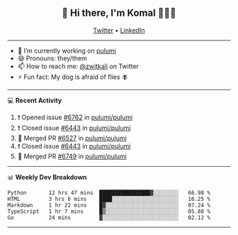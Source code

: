 <h2 align="center"> 👋 Hi there, I'm Komal 🧑🏾‍💻 </h2>
<p align="center">
    <a href="https://twitter.com/zwitkali">Twitter</a> •
    <a href="https://www.linkedin.com/in/komal-ali/">LinkedIn</a>
</p>

--------

- 🔭 I’m currently working on [pulumi](https://github.com/pulumi/pulumi)
- 😄 Pronouns: they/them
- 📫 How to reach me: [@zwitkali](https://twitter.com/zwitkali) on Twitter
- ⚡ Fun fact: My dog is afraid of flies 🪰

--------
💻 **Recent Activity**

<!--START_SECTION:activity-->
1. ❗️ Opened issue [#6762](https://github.com/pulumi/pulumi/issues/6762) in [pulumi/pulumi](https://github.com/pulumi/pulumi)
2. ❗️ Closed issue [#6443](https://github.com/pulumi/pulumi/issues/6443) in [pulumi/pulumi](https://github.com/pulumi/pulumi)
3. 🎉 Merged PR [#6527](https://github.com/pulumi/pulumi/pull/6527) in [pulumi/pulumi](https://github.com/pulumi/pulumi)
4. ❗️ Closed issue [#6443](https://github.com/pulumi/pulumi/issues/6443) in [pulumi/pulumi](https://github.com/pulumi/pulumi)
5. 🎉 Merged PR [#6749](https://github.com/pulumi/pulumi/pull/6749) in [pulumi/pulumi](https://github.com/pulumi/pulumi)
<!--END_SECTION:activity-->

--------

📊 **Weekly Dev Breakdown**
<!--START_SECTION:waka-->
```text
Python       12 hrs 47 mins  ████████████████▓░░░░░░░░   66.98 % 
HTML         3 hrs 6 mins    ████░░░░░░░░░░░░░░░░░░░░░   16.25 % 
Markdown     1 hr 22 mins    █▓░░░░░░░░░░░░░░░░░░░░░░░   07.24 % 
TypeScript   1 hr 7 mins     █▒░░░░░░░░░░░░░░░░░░░░░░░   05.88 % 
Go           24 mins         ▓░░░░░░░░░░░░░░░░░░░░░░░░   02.12 % 
```
<!--END_SECTION:waka-->

--------